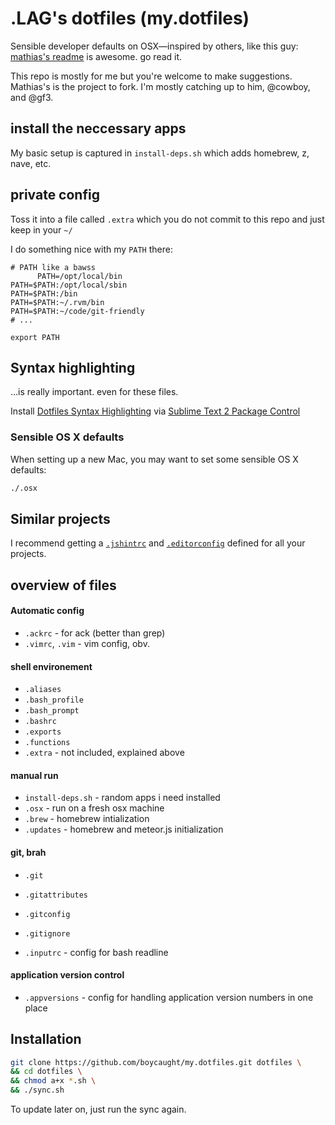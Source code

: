 # .LAG's dotfiles (my.dotfiles)
Sensible developer defaults on OSX—inspired by others, like this guy: [mathias's readme](https://github.com/mathiasbynens/dotfiles/) is awesome. go read it.

This repo is mostly for me but you're welcome to make suggestions. Mathias's is the project to fork.  I'm mostly catching up to him, @cowboy, and @gf3.

## install the neccessary apps

My basic setup is captured in `install-deps.sh` which adds homebrew, z, nave, etc.

## private config

Toss it into a file called `.extra` which you do not commit to this repo and just keep in your `~/`

I do something nice with my `PATH` there:

```shell
# PATH like a bawss
      PATH=/opt/local/bin
PATH=$PATH:/opt/local/sbin
PATH=$PATH:/bin
PATH=$PATH:~/.rvm/bin
PATH=$PATH:~/code/git-friendly
# ...

export PATH
```

## Syntax highlighting

…is really important. even for these files.

Install [Dotfiles Syntax Highlighting](https://github.com/mattbanks/dotfiles-syntax-highlighting-st2) via [Sublime Text 2 Package Control](http://wbond.net/sublime_packages/package_control)


### Sensible OS X defaults

When setting up a new Mac, you may want to set some sensible OS X defaults:

```bash
./.osx
```

## Similar projects

I recommend getting a [`.jshintrc`](https://github.com/jshint/node-jshint/blob/master/.jshintrc) and [`.editorconfig`](http://editorconfig.org/) defined for all your projects.





## overview of files

####  Automatic config
* `.ackrc` - for ack (better than grep)
* `.vimrc`, `.vim` - vim config, obv.

#### shell environement
* `.aliases`
* `.bash_profile`
* `.bash_prompt`
* `.bashrc`
* `.exports`
* `.functions`
* `.extra` - not included, explained above

#### manual run
* `install-deps.sh` - random apps i need installed
* `.osx` - run on a fresh osx machine
* `.brew` - homebrew intialization
* `.updates` - homebrew and meteor.js initialization

#### git, brah
* `.git`
* `.gitattributes`
* `.gitconfig`
* `.gitignore`

* `.inputrc` - config for bash readline

#### application version control
* `.appversions` - config for handling application version numbers in one place 

## Installation

```bash
git clone https://github.com/boycaught/my.dotfiles.git dotfiles \
&& cd dotfiles \
&& chmod a+x *.sh \
&& ./sync.sh
```

To update later on, just run the sync again.
